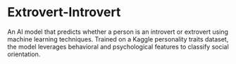 # Extrovert-Introvert
An AI model that predicts whether a person is an introvert or extrovert using machine learning techniques. Trained on a Kaggle personality traits dataset, the model leverages behavioral and psychological features to classify social orientation.
